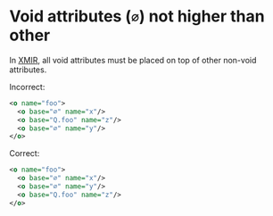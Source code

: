 # Void attributes (`∅`) not higher than other

In [XMIR], all void attributes must be placed on top of other non-void
attributes.

Incorrect:

```xml
<o name="foo">
  <o base="∅" name="x"/>
  <o base="Q.foo" name="z"/>
  <o base="∅" name="y"/>
</o>
```

Correct:

```xml
<o name="foo">
  <o base="∅" name="x"/>
  <o base="∅" name="y"/>
  <o base="Q.foo" name="z"/>
</o>
```

[XMIR]: https://news.eolang.org/2022-11-25-xmir-guide.html
